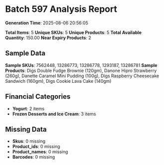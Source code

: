 # Batch 597 Analysis Report

**Generation Time**: 2025-08-06 20:56:05

**Total Items**: 5
**Unique SKUs**: 5
**Unique Products**: 5
**Total Available Quantity**: 150.00
**Near Expiry Products**: 2

## Sample Data
**Sample SKUs**: 7562448, 13286773, 13286778, 1293187, 13286781
**Sample Products**: Digs Double Fudge Brownie (120gm), Danone Hipro Strawberry (260g), Danette Caramel Mini Pudding (100g), Digs Raspberry Cheesecake Sandwich (160gm), Digs Cookie Lava Cake (140gm)

## Financial Categories
- **Yogurt**: 2 items
- **Frozen Desserts and Ice Cream**: 3 items

## Missing Data
- **Skus**: 0 missing
- **Product_ids**: 0 missing
- **Product_names**: 0 missing
- **Barcodes**: 0 missing

